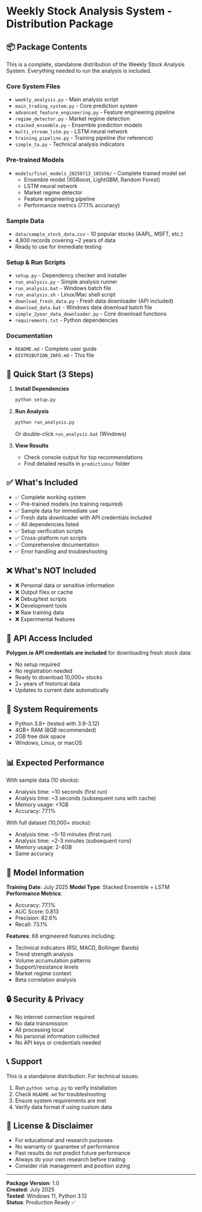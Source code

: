 # Weekly Stock Analysis System - Distribution Package

## 📦 Package Contents

This is a complete, standalone distribution of the Weekly Stock Analysis System. Everything needed to run the analysis is included.

### Core System Files
- `weekly_analysis.py` - Main analysis script
- `main_trading_system.py` - Core prediction system
- `advanced_feature_engineering.py` - Feature engineering pipeline
- `regime_detector.py` - Market regime detection
- `stacked_ensemble.py` - Ensemble prediction models
- `multi_stream_lstm.py` - LSTM neural network
- `training_pipeline.py` - Training pipeline (for reference)
- `simple_ta.py` - Technical analysis indicators

### Pre-trained Models
- `models/final_models_20250713_185556/` - Complete trained model set
  - Ensemble model (XGBoost, LightGBM, Random Forest)
  - LSTM neural network
  - Market regime detector
  - Feature engineering pipeline
  - Performance metrics (77.1% accuracy)

### Sample Data
- `data/sample_stock_data.csv` - 10 popular stocks (AAPL, MSFT, etc.)
- 4,800 records covering ~2 years of data
- Ready to use for immediate testing

### Setup & Run Scripts
- `setup.py` - Dependency checker and installer
- `run_analysis.py` - Simple analysis runner
- `run_analysis.bat` - Windows batch file
- `run_analysis.sh` - Linux/Mac shell script
- `download_fresh_data.py` - Fresh data downloader (API included)
- `download_data.bat` - Windows data download batch file
- `simple_2year_data_downloader.py` - Core download functions
- `requirements.txt` - Python dependencies

### Documentation
- `README.md` - Complete user guide
- `DISTRIBUTION_INFO.md` - This file

## 🚀 Quick Start (3 Steps)

1. **Install Dependencies**
   ```bash
   python setup.py
   ```

2. **Run Analysis**
   ```bash
   python run_analysis.py
   ```
   Or double-click `run_analysis.bat` (Windows)

3. **View Results**
   - Check console output for top recommendations
   - Find detailed results in `predictions/` folder

## ✅ What's Included

- ✅ Complete working system
- ✅ Pre-trained models (no training required)
- ✅ Sample data for immediate use
- ✅ Fresh data downloader with API credentials included
- ✅ All dependencies listed
- ✅ Setup verification scripts
- ✅ Cross-platform run scripts
- ✅ Comprehensive documentation
- ✅ Error handling and troubleshooting

## ❌ What's NOT Included

- ❌ Personal data or sensitive information
- ❌ Output files or cache
- ❌ Debug/test scripts
- ❌ Development tools
- ❌ Raw training data
- ❌ Experimental features

## 🔑 API Access Included

**Polygon.io API credentials are included** for downloading fresh stock data:
- No setup required
- No registration needed
- Ready to download 10,000+ stocks
- 2+ years of historical data
- Updates to current date automatically

## 🔧 System Requirements

- Python 3.8+ (tested with 3.9-3.12)
- 4GB+ RAM (8GB recommended)
- 2GB free disk space
- Windows, Linux, or macOS

## 📊 Expected Performance

With sample data (10 stocks):
- Analysis time: ~10 seconds (first run)
- Analysis time: ~3 seconds (subsequent runs with cache)
- Memory usage: <1GB
- Accuracy: 77.1%

With full dataset (10,000+ stocks):
- Analysis time: ~5-10 minutes (first run)
- Analysis time: ~2-3 minutes (subsequent runs)
- Memory usage: 2-4GB
- Same accuracy

## 🎯 Model Information

**Training Date**: July 2025
**Model Type**: Stacked Ensemble + LSTM
**Performance Metrics**:
- Accuracy: 77.1%
- AUC Score: 0.813
- Precision: 82.6%
- Recall: 73.1%

**Features**: 68 engineered features including:
- Technical indicators (RSI, MACD, Bollinger Bands)
- Trend strength analysis
- Volume accumulation patterns
- Support/resistance levels
- Market regime context
- Beta correlation analysis

## 🔒 Security & Privacy

- No internet connection required
- No data transmission
- All processing local
- No personal information collected
- No API keys or credentials needed

## 📞 Support

This is a standalone distribution. For technical issues:
1. Run `python setup.py` to verify installation
2. Check `README.md` for troubleshooting
3. Ensure system requirements are met
4. Verify data format if using custom data

## 📝 License & Disclaimer

- For educational and research purposes
- No warranty or guarantee of performance
- Past results do not predict future performance
- Always do your own research before trading
- Consider risk management and position sizing

---

**Package Version**: 1.0  
**Created**: July 2025  
**Tested**: Windows 11, Python 3.12  
**Status**: Production Ready ✅
